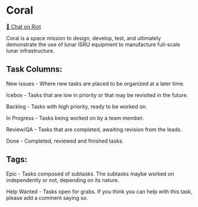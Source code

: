 # Coral

[💬 Chat on Riot](https://riot.im/app/#/room/#spacedecentral-missions:matrix.org)

Coral is a space mission to design, develop, test, and ultimately demonstrate the use of lunar ISRU equipment to manufacture full-scale lunar infrastructure.


## Task Columns:
New issues - Where new tasks are placed to be organized at a later time.

Icebox - Tasks that are low in priority or that may be revisited in the future.

Backlog - Tasks with high priority, ready to be worked on.

In Progress - Tasks being worked on by a team member.

Review/QA - Tasks that are completed, awaiting revision from the leads.

Done - Completed, reviewed and finished tasks.


## Tags:
Epic - Tasks composed of subtasks. The subtasks maybe worked on independently or not, depending on its nature.

Help Wanted - Tasks open for grabs. If you think you can help with this task, please add a comment saying so.
